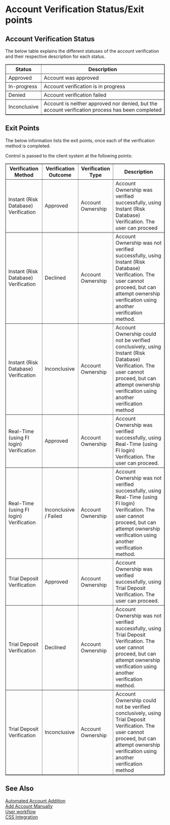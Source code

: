 # Account Verification Status/Exit points

## Account Verification Status

The below table explains the different statuses of the account verification and their respective description for each status.

<table border="1">
<tr>
<th>Status</th>
<th>Description</th>
</tr>
<tr>
<td>Approved</td>
<td>Account was approved</td>
</tr>
<tr>
<td>In-progress</td>
<td>Account verification is in progress</td>
</tr>
<tr>
<td>Denied</td>
<td>Account verification failed</td>
</tr>
<tr>
<td>Inconclusive</td>
<td>Account is neither approved nor denied, but the account verification process has been completed</td>
</tr>
</table>

## Exit Points

The below information lists the exit points, once each of the verification method is completed.

Control is passed to the client system at the following points: 

<table border="1">
<tr>
<th>Verification Method</th>
<th>Verification Outcome</th>
<th>Verification Type</th>
<th>Description</th>
</tr>
<tr>
<td>Instant (Risk Database) Verification</td>
<td>Approved</td>
<td>Account Ownership</td>
<td>Account Ownership was verified successfully, using Instant (Risk Database) Verification. The user can proceed </td>
</tr>
<tr>
<td>Instant (Risk Database) Verification</td>
<td>Declined</td>
<td>Account Ownership</td>
<td>Account Ownership was not verified successfully, using Instant (Risk Database) Verification. The user cannot proceed, but can attempt ownership verification using another verification method.</td>
</tr>
<tr>
<td>Instant (Risk Database) Verification</td>
<td>Inconclusive</td>
<td>Account Ownership</td>
<td>Account Ownership could not be verified conclusively, using Instant (Risk Database) Verification. The user cannot proceed, but can attempt ownership verification using another verification method </td>
</tr>
<tr>
<td>Real-Time (using FI login) Verification</td>
<td>Approved</td>
<td>Account Ownership</td>
<td>Account Ownership was verified successfully, using Real-Time (using FI login) Verification. The user can proceed.</td>
</tr>
<tr>
<td>Real-Time (using FI login) Verification</td>
<td>Inconclusive / Failed</td>
<td>Account Ownership</td>
<td>Account Ownership was not verified successfully, using Real-Time (using FI login) Verification. The user cannot proceed, but can attempt ownership verification using another verification method.</td>
</tr>
<tr>
<td>Trial Deposit Verification</td>
<td>Approved</td>
<td>Account Ownership</td>
<td>Account Ownership was verified successfully, using Trial Deposit Verification. The user can proceed.</td>
</tr>
<tr>
<td>Trial Deposit Verification</td>
<td>Declined</td>
<td>Account Ownership</td>
<td>Account Ownership was not verified successfully, using Trial Deposit Verification. The user cannot proceed, but can attempt ownership verification using another verification method.</td>
</tr>
<tr>
<td>Trial Deposit Verification</td>
<td>Inconclusive</td>
<td>Account Ownership</td>
<td>Account Ownership could not be verified conclusively, using Trial Deposit Verification. The user cannot proceed, but can attempt ownership verification using another verification method </td>
</tr>
</table>


## See Also
[Automated Account Addition](?path=docs/automated-account-additions.md)</br>
[Add Account Manually](?path=docs/add-account-manually.md)</br>
[User workflow](?path=docs/user-workflow.md)</br>
[CSS Integration](?path=docs/css-integration.md)